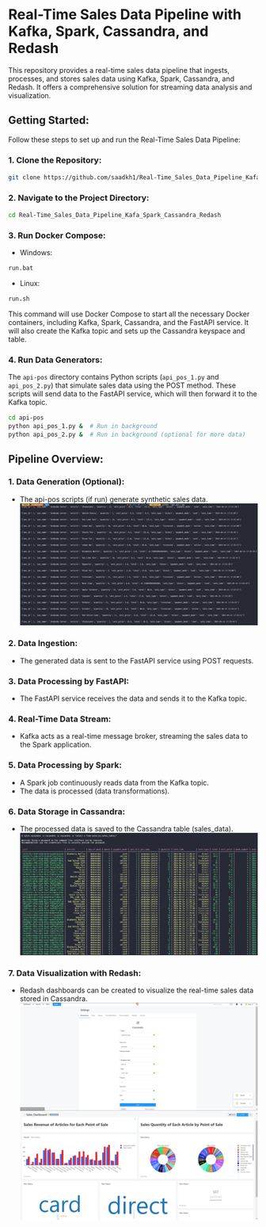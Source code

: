 # Real-Time Sales Data Pipeline with Kafka, Spark, Cassandra, and Redash

This repository provides a real-time sales data pipeline that ingests, processes, and stores sales data using Kafka, Spark, Cassandra, and Redash. It offers a comprehensive solution for streaming data analysis and visualization.

## Getting Started:

Follow these steps to set up and run the Real-Time Sales Data Pipeline:

### 1. Clone the Repository:
```bash
git clone https://github.com/saadkh1/Real-Time_Sales_Data_Pipeline_Kafa_Spark_Cassandra_Redash
```

### 2. Navigate to the Project Directory:
```bash
cd Real-Time_Sales_Data_Pipeline_Kafa_Spark_Cassandra_Redash
```

### 3. Run Docker Compose:

* Windows:
```bash
run.bat
```

* Linux:
```bash
run.sh
```

This command will use Docker Compose to start all the necessary Docker containers, including Kafka, Spark, Cassandra, and the FastAPI service. It will also create the Kafka topic and sets up the Cassandra keyspace and table.

### 4. Run Data Generators:

The `api-pos` directory contains Python scripts (`api_pos_1.py` and `api_pos_2.py`) that simulate sales data using the POST method. These scripts will send data to the FastAPI service, which will then forward it to the Kafka topic.

```bash
cd api-pos
python api_pos_1.py &  # Run in background
python api_pos_2.py &  # Run in background (optional for more data)
```

## Pipeline Overview:

### 1. Data Generation (Optional):
* The api-pos scripts (if run) generate synthetic sales data.
![1](images/image1.png) 
### 2. Data Ingestion:
* The generated data is sent to the FastAPI service using POST requests.
### 3. Data Processing by FastAPI:
* The FastAPI service receives the data and sends it to the Kafka topic.
### 4. Real-Time Data Stream:
* Kafka acts as a real-time message broker, streaming the sales data to the Spark application.
### 5. Data Processing by Spark:
* A Spark job continuously reads data from the Kafka topic.
* The data is processed (data transformations).
### 6. Data Storage in Cassandra:
* The processed data is saved to the Cassandra table (sales_data).
![2](images/image2.png)
### 7. Data Visualization with Redash:
* Redash dashboards can be created to visualize the real-time sales data stored in Cassandra.
![3](images/image3.png)
![4](images/image4.png) 

